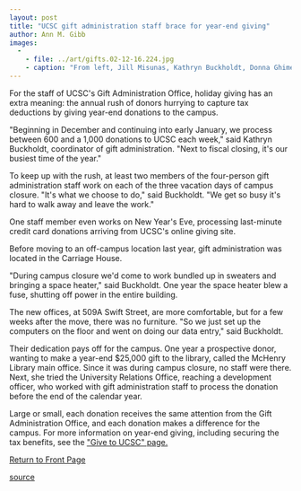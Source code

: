 ```yaml
---
layout: post
title: "UCSC gift administration staff brace for year-end giving"
author: Ann M. Gibb
images:
  -
    - file: ../art/gifts.02-12-16.224.jpg
    - caption: "From left, Jill Misunas, Kathryn Buckholdt, Donna Ghimenti, and Tracy McCullough prepare for the end-of-year giving rush in UCSC's Gift Administration Office. Photo: Ann M. Gibb"
---
```


For the staff of UCSC's Gift Administration Office, holiday giving has an extra meaning: the annual rush of donors hurrying to capture tax deductions by giving year-end donations to the campus.   

"Beginning in December and continuing into early January, we process between 600 and a 1,000 donations to UCSC each week," said Kathryn Buckholdt, coordinator of gift administration. "Next to fiscal closing, it's our busiest time of the year."  

To keep up with the rush, at least two members of the four-person gift administration staff work on each of the three vacation days of campus closure. "It's what we choose to do," said Buckholdt. "We get so busy it's hard to walk away and leave the work."

One staff member even works on New Year's Eve, processing last-minute credit card donations arriving from UCSC's online giving site.   

Before moving to an off-campus location last year, gift administration was located in the Carriage House.

"During campus closure we'd come to work bundled up in sweaters and bringing a space heater," said Buckholdt. One year the space heater blew a fuse, shutting off power in the entire building.

The new offices, at 509A Swift Street, are more comfortable, but for a few weeks after the move, there was no furniture. "So we just set up the computers on the floor and went on doing our data entry," said Buckholdt.  

Their dedication pays off for the campus. One year a prospective donor, wanting to make a year-end $25,000 gift to the library, called the McHenry Library main office. Since it was during campus closure, no staff were there. Next, she tried the University Relations Office, reaching a development officer, who worked with gift administration staff to process the donation before the end of the calendar year.   

Large or small, each donation receives the same attention from the Gift Administration Office, and each donation makes a difference for the campus. For more information on year-end giving, including securing the tax benefits, see the ["Give to UCSC" page.][1]


[Return to Front Page][2]

[1]: http://giving.ucsc.edu
[2]: http://currents.ucsc.edu/

[source](http://www1.ucsc.edu/currents/02-03/12-16/gifts.html "Permalink to gifts")
